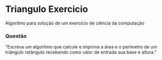 # Triangulo Exercicio
Algoritmo para solução de um exercicio de ciência da computação

<h3>Questão</h3>
"Escreva um algoritmo que calcule e imprima a área e o perímetro
de um triângulo retângulo recebendo como valor de entrada sua base
e altura."

